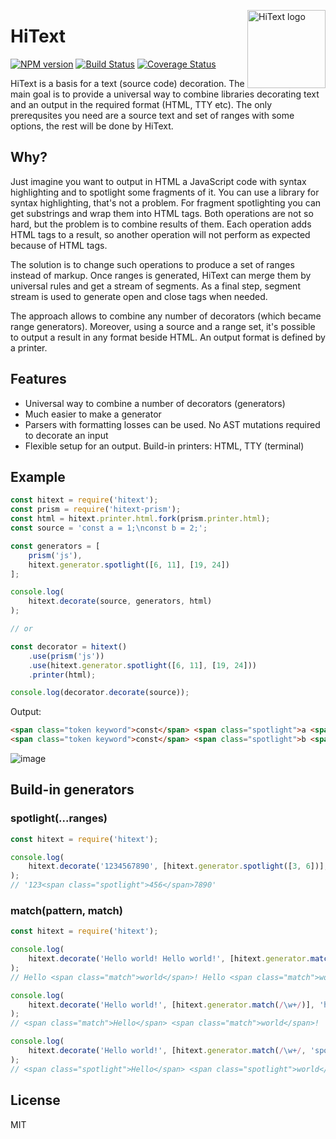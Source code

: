 <img align="right" width="125" height="125"
     alt="HiText logo"
     src="https://user-images.githubusercontent.com/270491/41946489-795b7e6a-79bb-11e8-9b1f-012b0dee3f0a.png"/>

# HiText

[![NPM version](https://img.shields.io/npm/v/hitext.svg)](https://www.npmjs.com/package/hitext)
[![Build Status](https://travis-ci.org/hitext/hitext.svg?branch=master)](https://travis-ci.org/hitext/hitext)
[![Coverage Status](https://coveralls.io/repos/github/hitext/hitext/badge.svg?branch=master)](https://coveralls.io/github/hitext/hitext?branch=master)

HiText is a basis for a text (source code) decoration. The main goal is to provide a universal way to combine libraries decorating text and an output in the required format (HTML, TTY etc). The only prerequsites you need are a source text and set of ranges with some options, the rest will be done by HiText.

## Why?

Just imagine you want to output in HTML a JavaScript code with syntax highlighting and to spotlight some fragments of it. You can use a library for syntax highlighting, that's not a problem. For fragment spotlighting you can get substrings and wrap them into HTML tags. Both operations are not so hard, but the problem is to combine results of them. Each operation adds HTML tags to a result, so another operation will not perform as expected because of HTML tags.

The solution is to change such operations to produce a set of ranges instead of markup. Once ranges is generated, HiText can merge them by universal rules and get a stream of segments. As a final step, segment stream is used to generate open and close tags when needed.

The approach allows to combine any number of decorators (which became range generators). Moreover, using a source and a range set, it's possible to output a result in any format beside HTML. An output format is defined by a printer.

## Features

- Universal way to combine a number of decorators (generators)
- Much easier to make a generator
- Parsers with formatting losses can be used. No AST mutations required to decorate an input
- Flexible setup for an output. Build-in printers: HTML, TTY (terminal)

## Example

```js
const hitext = require('hitext');
const prism = require('hitext-prism');
const html = hitext.printer.html.fork(prism.printer.html);
const source = 'const a = 1;\nconst b = 2;';

const generators = [
    prism('js'),
    hitext.generator.spotlight([6, 11], [19, 24])
];

console.log(
    hitext.decorate(source, generators, html)
);

// or

const decorator = hitext()
    .use(prism('js'))
    .use(hitext.generator.spotlight([6, 11], [19, 24]))
    .printer(html);

console.log(decorator.decorate(source));
```

Output:

```html
<span class="token keyword">const</span> <span class="spotlight">a <span class="token operator">=</span> <span class="token number">1</span></span><span class="token punctuation">;</span>
<span class="token keyword">const</span> <span class="spotlight">b <span class="token operator">=</span> <span class="token number">2</span></span><span class="token punctuation">;</span>
```

![image](https://user-images.githubusercontent.com/270491/41946250-0df745e2-79ba-11e8-8b32-38a9f938a380.png)

## Build-in generators

### spotlight(...ranges)

```js
const hitext = require('hitext');

console.log(
    hitext.decorate('1234567890', [hitext.generator.spotlight([3, 6])], 'html')
);
// '123<span class="spotlight">456</span>7890'
```

### match(pattern, match)

```js
const hitext = require('hitext');

console.log(
    hitext.decorate('Hello world! Hello world!', [hitext.generator.match('world')], 'html')
);
// Hello <span class="match">world</span>! Hello <span class="match">world</span>!

console.log(
    hitext.decorate('Hello world!', [hitext.generator.match(/\w+/)], 'html')
);
// <span class="match">Hello</span> <span class="match">world</span>!

console.log(
    hitext.decorate('Hello world!', [hitext.generator.match(/\w+/, 'spotlight')], 'html')
);
// <span class="spotlight">Hello</span> <span class="spotlight">world</span>!
```

## License

MIT
